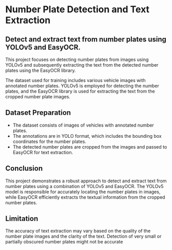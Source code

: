 # Number Plate Detection and Text Extraction
## Detect and extract text from number plates using YOLOv5 and EasyOCR.
This project focuses on detecting number plates from images using YOLOv5 and subsequently extracting the text from the detected number plates using the EasyOCR library.

The dataset used for training includes various vehicle images with annotated number plates. YOLOv5 is employed for detecting the number plates, and the EasyOCR library is used for extracting the text from the cropped number plate images.

## Dataset Preparation
- The dataset consists of images of vehicles with annotated number plates.
- The annotations are in YOLO format, which includes the bounding box coordinates for the number plates.
- The detected number plates are cropped from the images and passed to EasyOCR for text extraction.

## Conclusion
This project demonstrates a robust approach to detect and extract text from number plates using a combination of YOLOv5 and EasyOCR. The YOLOv5 model is responsible for accurately locating the number plates in images, while EasyOCR efficiently extracts the textual information from the cropped number plates.

## Limitation
The accuracy of text extraction may vary based on the quality of the number plate images and the clarity of the text.
Detection of very small or partially obscured number plates might not be accurate
